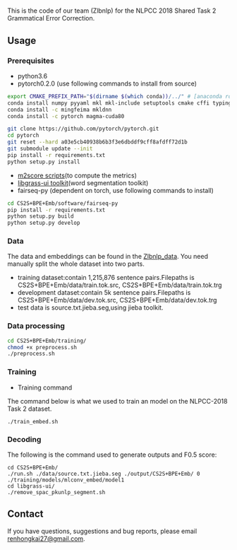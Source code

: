 # 
This is the code of our team (Zlbnlp) for the NLPCC 2018 Shared Task 2 Grammatical Error Correction.

## Usage
### Prerequisites
* python3.6
* pytorch0.2.0 (use following commands to install from source)

```bash
export CMAKE_PREFIX_PATH="$(dirname $(which conda))/../" # [anaconda root directory]
conda install numpy pyyaml mkl mkl-include setuptools cmake cffi typing
conda install -c mingfeima mkldnn
conda install -c pytorch magma-cuda80

git clone https://github.com/pytorch/pytorch.git
cd pytorch
git reset --hard a03e5cb40938b6b3f3e6dbddf9cff8afdff72d1b
git submodule update --init
pip install -r requirements.txt
python setup.py install
```

* [m2score scripts](http://www.comp.nus.edu.sg/~nlp/sw/m2scorer.tar.gz)(to compute the metrics)
* [libgrass-ui toolkit](http://www.icst.pku.edu.cn/lcwm/pkunlp/downloads/libgrass-ui.tar.gz)(word segmentation toolkit)
* fairseq-py (dependent on torch, use following commands to install) 

```bash
cd CS2S+BPE+Emb/software/fairseq-py
pip install -r requirements.txt
python setup.py build 
python setup.py develop  
```


### Data
The data and embeddings can be found in the [Zlbnlp_data](https://pan.baidu.com/s/18JXm1KGmRu3Pe45jt2sYBQ).
You need manually split the whole dataset into two parts. 
* training dataset:contain 1,215,876 sentence pairs.Filepaths is CS2S+BPE+Emb/data/train.tok.src, CS2S+BPE+Emb/data/train.tok.trg 
* development dataset:contain 5k sentence pairs.Filepaths is CS2S+BPE+Emb/data/dev.tok.src, CS2S+BPE+Emb/data/dev.tok.trg 
* test data is source.txt.jieba.seg,using jieba toolkit.

### Data processing

```bash
cd CS2S+BPE+Emb/training/
chmod +x preprocess.sh
./preprocess.sh
```

### Training

* Training command

The command below is what we used to train an model on the NLPCC-2018 Task 2 dataset.
```
./train_embed.sh
```

### Decoding
The following is the command used to generate outputs and F0.5 score:
```
cd CS2S+BPE+Emb/
./run.sh ./data/source.txt.jieba.seg ./output/CS2S+BPE+Emb/ 0 ./training/models/mlconv_embed/model1
cd libgrass-ui/
./remove_spac_pkunlp_segment.sh 
````

## Contact
If you have questions, suggestions and bug reports, please email renhongkai27@gmail.com.

